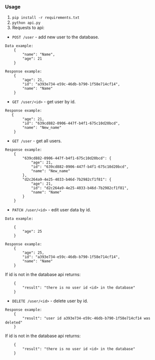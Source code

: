 ### Usage

1) `pip install -r requirements.txt`
2) `python api.py`
3) Requests to api:

- `POST /user` - add new user to the database.
```
Data example:
    { 
        "name": "Name",
        "age": 21
    }

Response example:
    {
        "age": 21,
        "id": "a393e734-e59c-46db-b790-1f58e714cf14",
        "name": "Name"
    }
```

-  `GET /user/<id>` - get user by id.
```
Response example:
   {
        "age": 21,
        "id": "639cd882-0906-447f-b4f1-675c10d20bcd",
        "name": "New_name"
    }
```

- `GET /user` - get all users.
```
Response example:
    {
        "639cd882-0906-447f-b4f1-675c10d20bcd": {
            "age": 21,
            "id": "639cd882-0906-447f-b4f1-675c10d20bcd",
            "name": "New_name"
        },
        "d2c264a9-4e25-4033-b46d-7b2982cf1f81": {
            "age": 21,
            "id": "d2c264a9-4e25-4033-b46d-7b2982cf1f81",
            "name": "Name"
        }
    }
```
- `PATCH /user/<id>` - edit user data by id.
```
Data example:

    { 
        "age": 25
    }

Response example:
    {
        "age": 25,
        "id": "a393e734-e59c-46db-b790-1f58e714cf14",
        "name": "Name"
    }
```
If id is not in the database api returns:
```
    {
        "result": "there is no user id <id> in the database"
    }
```
- `DELETE /user/<id>` - delete user by id.
```
Response example:
    {
        "result": "user id a393e734-e59c-46db-b790-1f58e714cf14 was deleted"
    }
```
If id is not in the database api returns:
```
    {
        "result": "there is no user id <id> in the database"
    }
```

